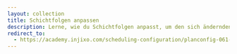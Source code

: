 ```yaml
---
layout: collection
title: Schichtfolgen anpassen
description: Lerne, wie du Schichtfolgen anpasst, um den sich ändernden Anforderungen deines Unternehmens und deiner Mitarbeiter gerecht zu werden.
redirect_to:
  - https://academy.injixo.com/scheduling-configuration/planconfig-061-en-edit-shift-sequences
---
```

